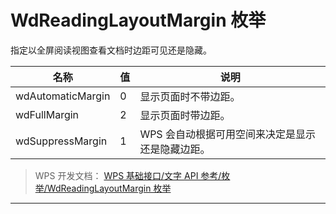 # WdReadingLayoutMargin 枚举

指定以全屏阅读视图查看文档时边距可见还是隐藏。

| 名称              | 值  | 说明                                             |
|-------------------|-----|--------------------------------------------------|
| wdAutomaticMargin | 0   | 显示页面时不带边距。                             |
| wdFullMargin      | 2   | 显示页面时带边距。                               |
| wdSuppressMargin  | 1   | WPS 会自动根据可用空间来决定是显示还是隐藏边距。 |

> WPS 开发文档： [WPS 基础接口/文字 API 参考/枚举/WdReadingLayoutMargin 枚举](https://qn.cache.wpscdn.cn/encs/doc/office_v19/topics/WPS%20%E5%9F%BA%E7%A1%80%E6%8E%A5%E5%8F%A3/%E6%96%87%E5%AD%97%20API%20%E5%8F%82%E8%80%83/%E6%9E%9A%E4%B8%BE/WdReadingLayoutMargin%20%E6%9E%9A%E4%B8%BE.html)

------------------------------------------------------------------------
